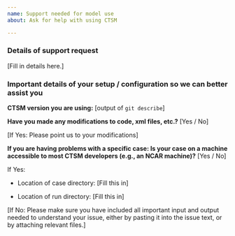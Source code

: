 ```yaml
---
name: Support needed for model use
about: Ask for help with using CTSM

---
```


### Details of support request

[Fill in details here.]

### Important details of your setup / configuration so we can better assist you

**CTSM version you are using:** [output of `git describe`]


**Have you made any modifications to code, xml files, etc.?** [Yes / No]

[If Yes: Please point us to your modifications]

**If you are having problems with a specific case: Is your case on a machine accessible to most CTSM developers (e.g., an NCAR machine)?** [Yes / No]

If Yes:

- Location of case directory: [Fill this in]

- Location of run directory: [Fill this in]

[If No: Please make sure you have included all important input and output needed to understand your issue, either by pasting it into the issue text, or by attaching relevant files.]
